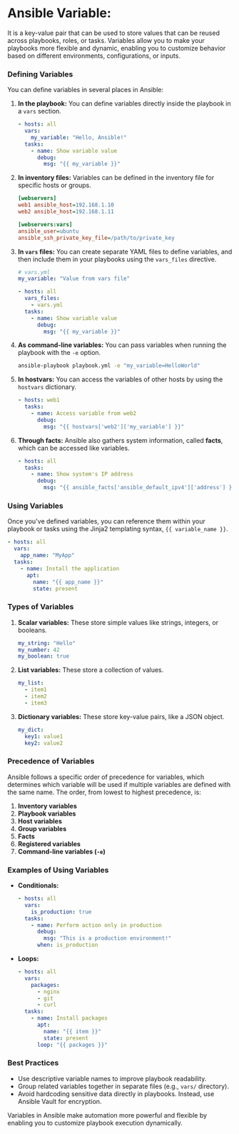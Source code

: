 # Ansible Variable:
It is a key-value pair that can be used to store values that can be reused across playbooks, roles, or tasks. Variables allow you to make your playbooks more flexible and dynamic, enabling you to customize behavior based on different environments, configurations, or inputs.

### Defining Variables
You can define variables in several places in Ansible:

1. **In the playbook:**
   You can define variables directly inside the playbook in a `vars` section.

   ```yaml
   - hosts: all
     vars:
       my_variable: "Hello, Ansible!"
     tasks:
       - name: Show variable value
         debug:
           msg: "{{ my_variable }}"
   ```

2. **In inventory files:**
   Variables can be defined in the inventory file for specific hosts or groups.

   ```ini
   [webservers]
   web1 ansible_host=192.168.1.10
   web2 ansible_host=192.168.1.11

   [webservers:vars]
   ansible_user=ubuntu
   ansible_ssh_private_key_file=/path/to/private_key
   ```

3. **In `vars` files:**
   You can create separate YAML files to define variables, and then include them in your playbooks using the `vars_files` directive.

   ```yaml
   # vars.yml
   my_variable: "Value from vars file"
   ```

   ```yaml
   - hosts: all
     vars_files:
       - vars.yml
     tasks:
       - name: Show variable value
         debug:
           msg: "{{ my_variable }}"
   ```

4. **As command-line variables:**
   You can pass variables when running the playbook with the `-e` option.

   ```bash
   ansible-playbook playbook.yml -e "my_variable=HelloWorld"
   ```

5. **In hostvars:**
   You can access the variables of other hosts by using the `hostvars` dictionary.

   ```yaml
   - hosts: web1
     tasks:
       - name: Access variable from web2
         debug:
           msg: "{{ hostvars['web2']['my_variable'] }}"
   ```

6. **Through facts:**
   Ansible also gathers system information, called **facts**, which can be accessed like variables.

   ```yaml
   - hosts: all
     tasks:
       - name: Show system's IP address
         debug:
           msg: "{{ ansible_facts['ansible_default_ipv4']['address'] }}"
   ```

### Using Variables
Once you've defined variables, you can reference them within your playbook or tasks using the Jinja2 templating syntax, `{{ variable_name }}`.

```yaml
- hosts: all
  vars:
    app_name: "MyApp"
  tasks:
    - name: Install the application
      apt:
        name: "{{ app_name }}"
        state: present
```

### Types of Variables
1. **Scalar variables:** These store simple values like strings, integers, or booleans.

   ```yaml
   my_string: "Hello"
   my_number: 42
   my_boolean: true
   ```

2. **List variables:** These store a collection of values.

   ```yaml
   my_list:
     - item1
     - item2
     - item3
   ```

3. **Dictionary variables:** These store key-value pairs, like a JSON object.

   ```yaml
   my_dict:
     key1: value1
     key2: value2
   ```

### Precedence of Variables
Ansible follows a specific order of precedence for variables, which determines which variable will be used if multiple variables are defined with the same name. The order, from lowest to highest precedence, is:

1. **Inventory variables**
2. **Playbook variables**
3. **Host variables**
4. **Group variables**
5. **Facts**
6. **Registered variables**
7. **Command-line variables (`-e`)**

### Examples of Using Variables

- **Conditionals:**
  
  ```yaml
  - hosts: all
    vars:
      is_production: true
    tasks:
      - name: Perform action only in production
        debug:
          msg: "This is a production environment!"
        when: is_production
  ```

- **Loops:**
  
  ```yaml
  - hosts: all
    vars:
      packages:
        - nginx
        - git
        - curl
    tasks:
      - name: Install packages
        apt:
          name: "{{ item }}"
          state: present
        loop: "{{ packages }}"
  ```

### Best Practices
- Use descriptive variable names to improve playbook readability.
- Group related variables together in separate files (e.g., `vars/` directory).
- Avoid hardcoding sensitive data directly in playbooks. Instead, use Ansible Vault for encryption.

Variables in Ansible make automation more powerful and flexible by enabling you to customize playbook execution dynamically.